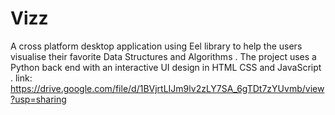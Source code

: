 # Vizz
 A cross platform desktop application using Eel library to help the users visualise their favorite Data Structures and Algorithms . The project uses a Python back end with an interactive UI design in HTML CSS and JavaScript .
 link: https://drive.google.com/file/d/1BVjrtLIJm9lv2zLY7SA_6gTDt7zYUvmb/view?usp=sharing
